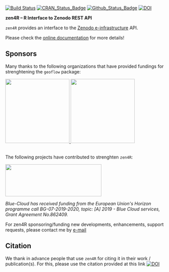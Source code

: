 [![Build Status](https://github.com/eblondel/zen4R/actions/workflows/r-cmd-check.yml/badge.svg?branch=master)](https://github.com/eblondel/zen4R/actions/workflows/r-cmd-check.yml)
[![CRAN_Status_Badge](http://www.r-pkg.org/badges/version/zen4R)](https://cran.r-project.org/package=zen4R)
[![Github_Status_Badge](https://img.shields.io/badge/Github-0.8-blue.svg)](https://github.com/eblondel/zen4R)
[![DOI](https://zenodo.org/badge/DOI/10.5281/zenodo.2547036.svg)](https://doi.org/10.5281/zenodo.2547036)

**zen4R – R Interface to Zenodo REST API**

``zen4R`` provides an interface to the [Zenodo e-infrastructure](https://zenodo.org) API.

Please check the [online documentation](https://github.com/eblondel/zen4R/wiki) for more details!

## Sponsors

Many thanks to the following organizations that have provided fundings for strenghtening the ``geoflow`` package:

<div style="float:left;">
  <a href="https://www.fao.org/home/en/"><img height=200 width=200 src="https://www.fao.org/fileadmin/templates/family-farming-decade/images/FAO-IFAD-Logos/FAO-Logo-EN.svg">
<a href="https://en.ird.fr/"><img src="https://en.ird.fr/sites/ird_fr/files/2019-08/logo_IRD_2016_BLOC_UK_COUL.png" height=200 width=200/></a>
</div>

<br><br><br><br><br><br><br><br><br><br><br><br><br>

The following projects have contributed to strenghten ``zen4R``:

<a href="https://blue-cloud.org/"><img height=100 width=300 src="https://hackathon.blue-cloud.org/wp-content/uploads/2021/11/Blue-cloud_extended_color.png"/></a>

_Blue-Cloud has received funding from the European Union's Horizon programme call BG-07-2019-2020, topic: [A] 2019 - Blue Cloud services, Grant Agreement No.862409._


For zen4R sponsoring/funding new developments, enhancements, support requests, please contact me by [e-mail](mailto:eblondel.pro@gmail.com)

## Citation

We thank in advance people that use ``zen4R`` for citing it in their work / publication(s). For this, please use the citation provided at this link [![DOI](https://zenodo.org/badge/DOI/10.5281/zenodo.2547036.svg)](https://doi.org/10.5281/zenodo.2547036)

